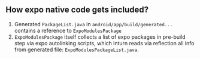 

## How expo native code gets included?

1. Generated `PackageList.java` in `android/app/build/generated...` contains a reference to `ExpoModulesPackage`
2. `ExpoModulesPackage` itself collects a list of expo packages in pre-build step via expo autolinking scripts, which inturn reads via reflection all info from generated file: `ExpoModulesPackageList.java`.


